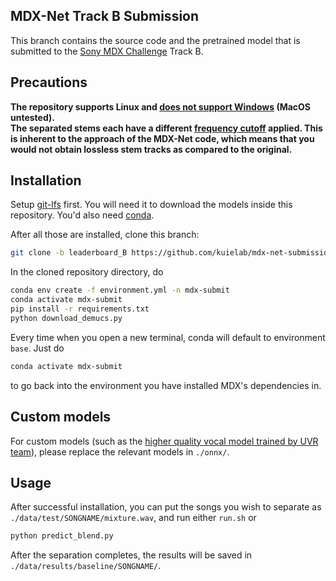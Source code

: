 ## MDX-Net Track B Submission

This branch contains the source code and the pretrained model that is submitted to the [Sony MDX Challenge](https://www.aicrowd.com/challenges/music-demixing-challenge-ismir-2021) Track B.

## Precautions

<div style="size: 2em; font-weight: bold;">
The repository supports Linux and <a href="https://github.com/kuielab/mdx-net-submission/issues/1">does not support Windows</a> (MacOS untested). <br />
The separated stems each have a different <a href="https://ws-choi.github.io/personal/presentations/slide/2021-08-21-aicrowd#/2/1">frequency cutoff</a> applied. This is inherent to the approach of the MDX-Net code, which means that you would not obtain lossless stem tracks as compared to the original.
</div>

## Installation

Setup [git-lfs](https://git-lfs.github.com/) first. You will need it to download the models inside this repository.
You'd also need [conda](https://docs.conda.io/en/latest/miniconda.html).

After all those are installed, clone this branch:

```bash
git clone -b leaderboard_B https://github.com/kuielab/mdx-net-submission.git
```

In the cloned repository directory, do

```bash
conda env create -f environment.yml -n mdx-submit
conda activate mdx-submit
pip install -r requirements.txt
python download_demucs.py
```

Every time when you open a new terminal, conda will default to environment `base`.
Just do 

```bash
conda activate mdx-submit
```

to go back into the environment you have installed MDX's dependencies in.

## Custom models

For custom models (such as the [higher quality vocal model trained by UVR team](https://github.com/Anjok07/ultimatevocalremovergui/releases/tag/MDX-Net-B)), please replace the relevant models in `./onnx/`.

## Usage

After successful installation, you can put the songs you wish to separate as `./data/test/SONGNAME/mixture.wav`, and run either `run.sh` or

```bash
python predict_blend.py
```

After the separation completes, the results will be saved in `./data/results/baseline/SONGNAME/`.
